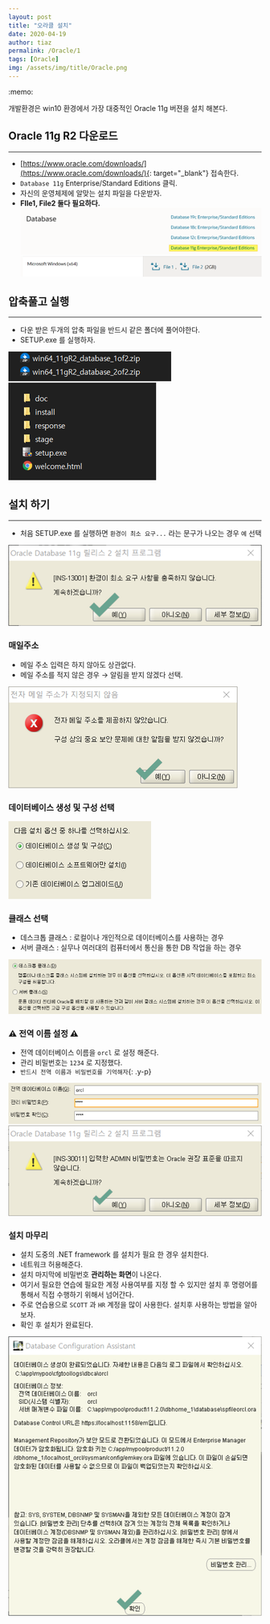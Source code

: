 ```yaml
---
layout: post
title: "오라클 설치"
date: 2020-04-19
author: tiaz
permalink: /Oracle/1
tags: [Oracle]
img: /assets/img/title/Oracle.png
---
```

<div class="callout">:memo: 
<p>개발환경은 <span class="y-s">win10</span> 환경에서 가장 대중적인 Oracle 11g 버젼을 설치 해본다.</p>
</div>

## Oracle 11g R2 다운로드
---
- [https://www.oracle.com/downloads/](https://www.oracle.com/downloads/){: target="_blank"}  접속한다.
- `Database 11g` Enterprise/Standard Editions 클릭.
- 자신의 운영체제에 알맞는 설치 파일을 다운받자.
- **FIle1, File2 둘다 필요하다.**
!["Oracle 11g"](/assets/img/content/Oracle/Oracle-01.png)
!["Oracle 11g Download"](/assets/img/content/Oracle/Oracle-02.png)

## 압축풀고 실행
---
- 다운 받은 두개의 압축 파일을 반드시 같은 폴더에 풀어야한다.
- SETUP.exe 를 실행하자.

!["압축 풀기"](/assets/img/content/Oracle/Oracle-03.png)
!["SETUP.exe 실행"](/assets/img/content/Oracle/Oracle-04.png)

## 설치 하기
---
- 처음 SETUP.exe 를 실행하면 `환경이 최소 요구...` 라는 문구가 나오는 경우 `예` 선택

!["설치하기"](/assets/img/content/Oracle/Oracle-05.png)

### 매일주소 

- 메일 주소 입력은 하지 않아도 상관없다.
- 메일 주소를 적지 않은 경우 → 알림을 받지 않겠다 선택.

!["설치하기"](/assets/img/content/Oracle/Oracle-07.png)

### 데이터베이스 생성 및 구성 선택
!["설치하기"](/assets/img/content/Oracle/Oracle-08.png)

### 클래스 선택
- 데스크톱 클래스 : 로컬이나 개인적으로 데이터베이스를 사용하는 경우
- 서버 클래스 : 실무나 여러대의 컴퓨터에서 통신을 통한 DB 작업을 하는 경우

!["설치하기"](/assets/img/content/Oracle/Oracle-09.png)

### :warning: 전역 이름 설정 :warning:
- 전역 데이터베이스 이름을 `orcl` 로 설정 해준다.
- 관리 비밀번호는 `1234` 로 지정했다.
- `반드시 전역 이름과 비밀번호를 기억해자`{: .y-p}

!["설치하기"](/assets/img/content/Oracle/Oracle-10.png)
!["설치하기"](/assets/img/content/Oracle/Oracle-11.png)

### 설치 마무리
- 설치 도중의 .NET framework 를 설치가 필요 한 경우 설치한다.
- 네트워크 허용해준다.
- 설치 마지막에 비밀번호 **관리하는 화면**이 나온다.
- 여기서 필요한 연습에 필요한 계정 사용여부를 지정 할 수 있지만 설치 후 명령어를 통해서 직접 수행하기 위해서 넘어간다.
- 주로 연습용으로 `SCOTT` 과 `HR` 계정을 많이 사용한다. 설치후 사용하는 방법을 알아보자.
- 확인 후 설치가 완료된다.

!["설치하기"](/assets/img/content/Oracle/Oracle-12.png)